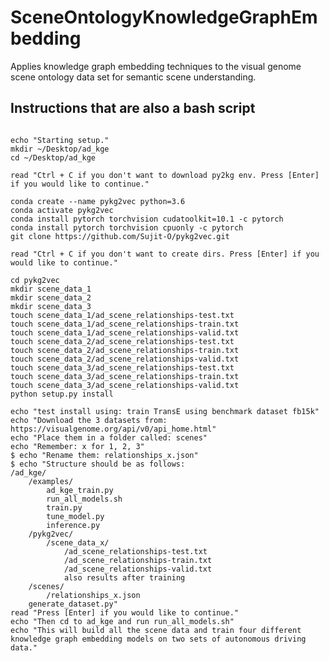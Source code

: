 # SceneOntologyKnowledgeGraphEmbedding
Applies knowledge graph embedding techniques to the visual genome scene ontology data set for semantic scene understanding.


## Instructions that are also a bash script
<pre><code>
echo "Starting setup."
mkdir ~/Desktop/ad_kge
cd ~/Desktop/ad_kge

read "Ctrl + C if you don't want to download py2kg env. Press [Enter] if you would like to continue."

conda create --name pykg2vec python=3.6
conda activate pykg2vec
conda install pytorch torchvision cudatoolkit=10.1 -c pytorch
conda install pytorch torchvision cpuonly -c pytorch
git clone https://github.com/Sujit-O/pykg2vec.git

read "Ctrl + C if you don't want to create dirs. Press [Enter] if you would like to continue."

cd pykg2vec
mkdir scene_data_1
mkdir scene_data_2
mkdir scene_data_3
touch scene_data_1/ad_scene_relationships-test.txt
touch scene_data_1/ad_scene_relationships-train.txt
touch scene_data_1/ad_scene_relationships-valid.txt
touch scene_data_2/ad_scene_relationships-test.txt
touch scene_data_2/ad_scene_relationships-train.txt
touch scene_data_2/ad_scene_relationships-valid.txt
touch scene_data_3/ad_scene_relationships-test.txt
touch scene_data_3/ad_scene_relationships-train.txt
touch scene_data_3/ad_scene_relationships-valid.txt
python setup.py install

echo "test install using: train TransE using benchmark dataset fb15k"
echo "Download the 3 datasets from: https://visualgenome.org/api/v0/api_home.html"
echo "Place them in a folder called: scenes"
echo "Remember: x for 1, 2, 3"
$ echo "Rename them: relationships_x.json"
$ echo "Structure should be as follows: 
/ad_kge/
    /examples/
        ad_kge_train.py
        run_all_models.sh
        train.py
        tune_model.py
        inference.py
    /pykg2vec/
        /scene_data_x/
            /ad_scene_relationships-test.txt
            /ad_scene_relationships-train.txt
            /ad_scene_relationships-valid.txt
            also results after training
    /scenes/
        /relationships_x.json
    generate_dataset.py"
read "Press [Enter] if you would like to continue."
echo "Then cd to ad_kge and run run_all_models.sh"
echo "This will build all the scene data and train four different knowledge graph embedding models on two sets of autonomous driving data."
<code><pre>
